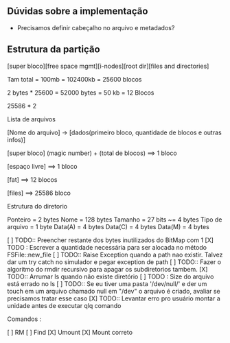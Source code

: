 ## Dúvidas sobre a implementação

- Precisamos definir cabeçalho no arquivo e metadados?

## Estrutura da partição

[super bloco][free space mgmt][i-nodes][root dir][files and directories]

Tam total = 100mb = 102400kb = 25600 blocos

2 bytes * 25600 = 52000 bytes = 50 kb = 12 Blocos

25586 * 2

Lista de arquivos

[Nome do arquivo] -> [dados(primeiro bloco, quantidade de blocos e outras infos)]

[super bloco]  (magic number) + (total de blocos) ==> 1 bloco

[espaço livre] ==> 1 bloco

[fat] ==> 12 blocos

[files] ==> 25586 bloco


Estrutura do diretorio

Ponteiro = 2 bytes
Nome = 128 bytes
Tamanho = 27 bits ~= 4 bytes
Tipo de arquivo = 1 byte
Data(A) = 4 bytes 
Data(C) = 4 bytes 
Data(M) = 4 bytes 

[ ] TODO:: Preencher restante dos bytes inutilizados do BitMap com 1
[X] TODO : Escrever a quantidade necessária para ser alocada no método FSFile::new_file
[ ] TODO:: Raise Exception quando a path nao existir. Talvez dar um try catch no simulador e pegar exception de path
[ ] TODO:: Fazer o algoritmo do rmdir recursivo para apagar os subdiretorios tambem.
[X] TODO:: Arrumar ls quando não existe diretório
[ ] TODO : Size do arquivo está errado no ls
[ ] TODO:: Se eu tiver uma pasta '/dev/null/' e der um touch em um arquivo chamado null em "/dev" o arquivo é criado, avaliar se precisamos tratar esse caso 
[X] TODO:: Levantar erro pro usuário montar a unidade antes de executar qlq comando

Comandos : 

[ ] RM
[ ] Find
[X] Umount
[X] Mount correto